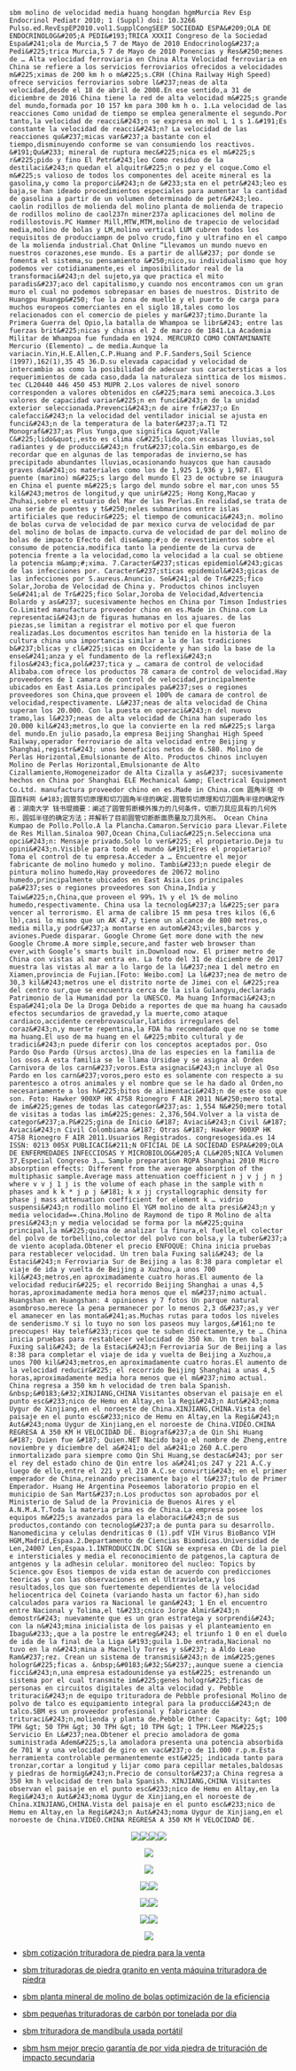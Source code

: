 
```
sbm molino de velocidad media huang hongdan hgmMurcia Rev Esp Endocrinol Pediatr 2010; 1 (Suppl) doi: 10.3266 Pulso.ed.RevEspEP2010.vol1.SupplCongSEEP SOCIEDAD ESPA&#209;OLA DE ENDOCRINOLOG&#205;A PEDI&#193;TRICA XXXII Congreso de la Sociedad Espa&#241;ola de Murcia,5 7 de Mayo de 2010 Endocrinolog&#237;a Pedi&#225;trica Murcia,5 7 de Mayo de 2010 Ponencias y Res&#250;menes de … Alta velocidad ferroviaria en China Alta Velocidad ferroviaria en China se refiere a los servicios ferroviarios ofrecidos a velocidades m&#225;ximas de 200 km h o m&#225;s.CRH (China Railway High Speed) ofrece servicios ferroviarios sobre l&#237;neas de alta velocidad,desde el 18 de abril de 2008.En ese sentido,a 31 de diciembre de 2016 China tiene la red de alta velocidad m&#225;s grande del mundo,formada por 10 157 km para 300 km h o. 1.La velocidad de las reacciones Como unidad de tiempo se emplea generalmente el segundo.Por tanto,la velocidad de reacci&#243;n se expresa en mol L 1 s 1.&#191;Es constante la velocidad de reacci&#243;n? La velocidad de las reacciones qu&#237;micas var&#237;a bastante con el tiempo,disminuyendo conforme se van consumiendo los reactivos. &#191;Qu&#233; mineral de ruptura mec&#225;nica es el m&#225;s r&#225;pido y fino El Petr&#243;leo Como residuo de la destilaci&#243;n quedan el alquitr&#225;n o pez y el coque.Como el m&#225;s valioso de todos los componentes del aceite mineral es la gasolina,y como la proporci&#243;n de &#233;sta en el petr&#243;leo es baja,se han ideado procedimientos especiales para aumentar la cantidad de gasolina a partir de un volumen determinado de petr&#243;leo. caolin rodillos de molienda del molino planta de molienda de trapecio de rodillos molino de caol237n miner237a aplicaciones del molino de rodillostovis.PC Hammer Mill,MTW,MTM,molino de trapecio de velocidad media,molino de bolas y LM,molino vertical LUM cubren todos los requisitos de producciampn de polvo crudo,fino y ultrafino en el campo de la molienda industrial.Chat Online “Llevamos un mundo nuevo en nuestros corazones,ese mundo. Es a partir de all&#237; por donde se fomenta el sistema,su pensamiento &#250;nico,su individualismo que hoy podemos ver cotidianamente,es el imposibilitador real de la transformaci&#243;n del sujeto,ya que practica el mito paradis&#237;aco del capitalismo,y cuando nos encontramos con un gran muro el cual no podemos sobrepasar en bases de nuestros. Distrito de Huangpu Huangp&#250; fue la zona de muelle y el puerto de carga para muchos europeos comerciantes en el siglo 18,tales como los relacionados con el comercio de pieles y mar&#237;timo.Durante la Primera Guerra del Opio,la batalla de Whampoa se libr&#243; entre las fuerzas brit&#225;nicas y chinas el 2 de marzo de 1841.La Academia Militar de Whampoa fue fundada en 1924. MERCURIO COMO CONTAMINANTE Mercurio (Elemento) … de media.Aunque la variacin.Yin,H.E.Allen,C.P.Huang and P.F.Sanders,Soil Science (1997),162(1),35 45 36.D.su elevada capacidad y velocidad de intercambio as como la posibilidad de adecuar sus caractersticas a los requerimientos de cada caso,dada la naturaleza sinttica de los mismos. tec CL20440 446 450 453 MUPR 2.Los valores de nivel sonoro corresponden a valores obtenidos en c&#225;mara semi anecoica.3.Los valores de capacidad variar&#225;n en funci&#243;n de la unidad exterior seleccionada.Prevenci&#243;n de aire fr&#237;o En calefacci&#243;n la velocidad del ventilador inicial se ajusta en funci&#243;n de la temperatura de la bater&#237;a.T1 T2 Monograf&#237;as Plus Yunga,que significa &quot;Valle C&#225;lido&quot;,esto es clima c&#225;lido,con escasas lluvias,sol radiantes y de producci&#243;n frut&#237;cola.Sin embargo,es de recordar que en algunas de las temporadas de invierno,se has precipitado abundantes lluvias,ocasionando huaycos que han causado graves da&#241;os materiales como los de 1,925 1,936 y 1,987. El puente (marino) m&#225;s largo del mundo El 23 de octubre se inaugura en China el puente m&#225;s largo del mundo sobre el mar,con unos 55 kil&#243;metros de longitud,y que unir&#225; Hong Kong,Macao y Zhuhai,sobre el estuario del Mar de las Perlas.En realidad,se trata de una serie de puentes y t&#250;neles submarinos entre islas artificiales que reducir&#225; el tiempo de comunicaci&#243;n. molino de bolas curva de velocidad de par mexico curva de velocidad de par del molino de bolas de impacto.curva de velocidad de par del molino de bolas de impacto Efecto del dise&amp;#;o de revestimientos sobre el consumo de potencia.modifica tanto la pendiente de la curva de potencia frente a la velocidad,como la velocidad a la cual se obtiene la potencia m&amp;#;xima. 7.Caracter&#237;sticas epidemiol&#243;gicas de las infecciones por. Caracter&#237;sticas epidemiol&#243;gicas de las infecciones por S.aureus.Anuncio. Se&#241;al de Tr&#225;fico Solar,Joroba de Velocidad de China y. Productos chinos incluyen Se&#241;al de Tr&#225;fico Solar,Joroba de Velocidad,Advertencia Bolardo y as&#237; sucesivamente hechos en China por Timson Industries Co.Limited manufactura proveedor chino en es.Made in China.com La representaci&#243;n de figuras humanas en los ajuares. de las piezas,se limitan a registrar el motivo por el que fueron realizadas.Los documentos escritos han tenido en la historia de la cultura china una importancia similar a la de las tradiciones b&#237;blicas y cl&#225;sicas en Occidente y han sido la base de la ense&#241;anza y el fundamento de la reflexi&#243;n filos&#243;fica,pol&#237;tica y … camara de control de velocidad Alibaba.com ofrece los productos 78 camara de control de velocidad.Hay proveedores de 1 camara de control de velocidad,principalmente ubicados en East Asia.Los principales pa&#237;ses o regiones proveedores son China,que proveen el 100% de camara de control de velocidad,respectivamente. L&#237;neas de alta velocidad de China superan los 20.000. Con la puesta en operaci&#243;n del nuevo tramo,las l&#237;neas de alta velocidad de China han superado los 20.000 kil&#243;metros,lo que la convierte en la red m&#225;s larga del mundo.En julio pasado,la empresa Beijing Shanghai High Speed Railway,operador ferroviario de alta velocidad entre Beijing y Shanghai,registr&#243; unos beneficios netos de 6.580. Molino de Perlas Horizontal,Emulsionante de Alto. Productos chinos incluyen Molino de Perlas Horizontal,Emulsionante de Alto Cizallamiento,Homogeneizador de Alta Cizalla y as&#237; sucesivamente hechos en China por Shanghai ELE Mechanical &amp; Electrical Equipment Co.Ltd. manufactura proveedor chino en es.Made in China.com 圆角半径 中国百科网 &#183;圆管剪切原理和切刀圆角半径的确定.圆管剪切原理和切刀圆角半径的确定作者：湖南大学 钱书琨摘要：阐述了圆管剪断模外推力的几何条件，切断刀具应具有的几何外形，圆弧半径的确定方法；并解析了目前圆管切断断面质量及刀具外形。 Ocean China Kumpao de Pollo.Pollo.A la Plancha.Camaron.Servicio para Llevar.Filete de Res Millan.Sinaloa 907,Ocean China,Culiac&#225;n.Selecciona una opci&#243;n: Mensaje privado.Solo lo ver&#225; el propietario.Deja tu opini&#243;n.Visible para todo el mundo &#191;Eres el propietario? Toma el control de tu empresa.Acceder a … Encuentre el mejor fabricante de molino humedo y molino. Tambi&#233;n puede elegir de pintura molino humedo,Hay proveedores de 20672 molino humedo,principalmente ubicados en East Asia.Los principales pa&#237;ses o regiones proveedores son China,India y Taiw&#225;n,China,que proveen el 99%，1% y el 1% de molino humedo,respectivamente. China usa la tecnolog&#237;a l&#225;ser para vencer al terrorismo. El arma de calibre 15 mm pesa tres kilos (6,6 lb),casi lo mismo que un AK 47,y tiene un alcance de 800 metros,o media milla,y podr&#237;a montarse en autom&#243;viles,barcos y aviones.Puede disparar. Google Chrome Get more done with the new Google Chrome.A more simple,secure,and faster web browser than ever,with Google’s smarts built in.Download now. El primer metro de China con vistas al mar entra en. La foto del 31 de diciembre de 2017 muestra las vistas al mar a lo largo de la l&#237;nea 1 del metro en Xiamen,provincia de Fujian.[Foto: Weibo.com] La l&#237;nea de metro de 30,3 kil&#243;metros une el distrito norte de Jimei con el &#225;rea del centro sur,que se encuentra cerca de la isla Gulangyu,declarada Patrimonio de la Humanidad por la UNESCO. Ma huang Informaci&#243;n Espa&#241;ola De la Droga Debido a reportes de que ma huang ha causado efectos secundarios de gravedad,y la muerte,como ataque cardiaco,accidente cerebrovascular,latidos irregulares del coraz&#243;n,y muerte repentina,la FDA ha recomendado que no se tome ma huang.El uso de ma huang en el &#225;mbito cultural y de tradici&#243;n puede diferir con los conceptos aceptados por. Oso Pardo Oso Pardo (Ursus arctos).Una de las especies en la familia de los osos.A esta familia se le llama Ursidae y se asigna al Orden Carnivora de los carn&#237;voros.Esta asignaci&#243;n incluye al Oso Pardo en los carn&#237;voros,pero esto es solamente con respecto a su parentesco a otros animales y el nombre que se le ha dado al Orden,no necesariamente a los h&#225;bitos de alimentaci&#243;n de este oso que son. Foto: Hawker 900XP HK 4758 Rionegro F AIR 2011 N&#250;mero total de im&#225;genes de todas las categor&#237;as: 1,554 N&#250;mero total de visitas a todas las im&#225;genes: 2,376,504.Volver a la vista de categor&#237;a.P&#225;gina de Inicio &#187; Aviaci&#243;n Civil &#187; Aviaci&#243;n Civil Colombiana &#187; Otras &#187; Hawker 900XP HK 4758 Rionegro F AIR 2011.Usuarios Registrados. congresogesida.es 14 ISSN: 0213 005X PUBLICACI&#211;N OFICIAL DE LA SOCIEDAD ESPA&#209;OLA DE ENFERMEDADES INFECCIOSAS Y MICROBIOLOG&#205;A CL&#205;NICA Volumen 37,Especial Congreso 3,… Sample preparation RQPA Shanghai 2010 Micro absorption effects: Different from the average absorption of the multiphasic sample.Average mass attenuation coefficient n j v j j n j where v v j 1 j is the volume of each phase in the sample with n phases and k k * j ρ j &#181; k x jj crystallographic density for phase j mass attenuation coefficient for element k … vidrio suspensi&#243;n rodillo molino El YGM molino de alta presi&#243;n y media velocidad==.China.Molino de Raymond de tipo R Molino de alta presi&#243;n y media velocidad se forma por la m&#225;quina principal,la m&#225;quina de analizar la finura,el fuelle,el colector del polvo de torbellino,colector del polvo con bolsa,y la tuber&#237;a de viento acoplada.Obtener el precio ENFOQUE: China inicia pruebas para restablecer velocidad. Un tren bala Fuxing sali&#243; de la Estaci&#243;n Ferroviaria Sur de Beijing a las 8:38 para completar el viaje de ida y vuelta de Beijing a Xuzhou,a unos 700 kil&#243;metros,en aproximadamente cuatro horas.El aumento de la velocidad reducir&#225; el recorrido Beijing Shanghai a unas 4,5 horas,aproximadamente media hora menos que el m&#237;nimo actual. Huangshan en Huangshan: 4 opiniones y 7 fotos Un parque natural asombroso.merece la pena permanecer por lo menos 2,3 d&#237;as,y ver el amanecer en las monta&#241;as.Muchas rutas para todos los niveles de senderismo.Y si lo tuyo no son los paseos muy largos,&#161;no te preocupes! Hay telef&#233;ricos que te suben directamente,y te … China inicia pruebas para restablecer velocidad de 350 km. Un tren bala Fuxing sali&#243; de la Estaci&#243;n Ferroviaria Sur de Beijing a las 8:38 para completar el viaje de ida y vuelta de Beijing a Xuzhou,a unos 700 kil&#243;metros,en aproximadamente cuatro horas.El aumento de la velocidad reducir&#225; el recorrido Beijing Shanghai a unas 4,5 horas,aproximadamente media hora menos que el m&#237;nimo actual. China regresa a 350 km h velocidad de tren bala Spanish. &nbsp;&#0183;&#32;XINJIANG,CHINA Visitantes observan el paisaje en el punto esc&#233;nico de Hemu en Altay,en la Regi&#243;n Aut&#243;noma Uygur de Xinjiang,en el noroeste de China.XINJIANG,CHINA.Vista del paisaje en el punto esc&#233;nico de Hemu en Altay,en la Regi&#243;n Aut&#243;noma Uygur de Xinjiang,en el noroeste de China.VIDEO.CHINA REGRESA A 350 KM H VELOCIDAD DE. Biograf&#237;a de Qin Shi Huang &#187; Quien fue &#187; Quien.NET Nacido bajo el nombre de Zheng,entre noviembre y diciembre del a&#241;o del a&#241;o 260 A.C.pero inmortalizado para siempre como Qin Shi Huang,se destac&#243; por ser el rey del estado chino de Qin entre los a&#241;os 247 y 221 A.C.y luego de ello,entre el 221 y el 210 A.C.se convirti&#243; en el primer emperador de China,reinando precisamente bajo el t&#237;tulo de Primer Emperador. Huang He Argentina Poseemos laboratorio propio en el municipio de San Mart&#237;n.Los productos son aprobados por el Ministerio de Salud de la Provinicia de Buenos Aires y el A.N.M.A.T.Toda la materia prima es de China.La empresa posee los equipos m&#225;s avanzados para la elaboraci&#243;n de sus productos,contando con tecnolog&#237;a de punta para su desarrollo. Nanomedicina y celulas dendriticas 0 (1).pdf VIH Virus BioBanco VIH HGM,Madrid,Espaa.2.Departamento de Ciencias Biomdicas.Universidad de Len,24007 Len,Espaa.1.INTRODUCCIN.DC SIGN se expresa en CDi de la piel e intersticiales y media el reconocimiento de patgenos,la captura de antgenos y la adhesin celular. monitoreo del nucleo: Topics by Science.gov Esos tiempos de vida estan de acuerdo con predicciones teoricas y con las observaciones en el Ultravioleta,y los resultados,los que son fuertemente dependientes de la velocidad heliocentrica del Coineta (variando hasta un factor 6),han sido calculados para varios ra Nacional le gan&#243; 1 En el encuentro entre Nacional y Tolima,el t&#233;cnico Jorge Almir&#243;n demostr&#243; nuevamente que es un gran estratega y sorprendi&#243; con la n&#243;mina inicialista de los paisas y el planteamiento en Ibagu&#233;,que a la postre le entreg&#243; el triunfo 1 0 en el duelo de ida de la final de la Liga &#193;guila 1.De entrada,Nacional no tuvo en la n&#243;mina a Macnelly Torres y s&#237; a Aldo Leao Ram&#237;rez. Crean un sistema de transmisi&#243;n de im&#225;genes hologr&#225;ficas a. &nbsp;&#0183;&#32;S&#237;,aunque suene a ciencia ficci&#243;n,una empresa estadounidense ya est&#225; estrenando un sistema por el cual transmite im&#225;genes hologr&#225;ficas de personas en circuitos digitales de alta velocidad y. Pebble trituraci&#243;n de equipo trituradora de Pebble profesional Molino de polvo de talco es equipamiento integral para la producci&#243;n de talco.SBM es un proveedor profesional y fabricante de trituraci&#243;n,molienda y planta de.Pebble Other: Capacity: &gt; 100 TPH &gt; 50 TPH &gt; 30 TPH &gt; 10 TPH &gt; 1 TPH.Leer M&#225;s Servicio En L&#237;nea.Obtener el precio amoladora de goma suministrada Adem&#225;s,la amoladora presenta una potencia absorbida de 701 W y una velocidad de giro en vac&#237;o de 11.000 r.p.m.Esta herramienta controlable permanentemente est&#225; indicada tanto para tronzar,cortar a longitud y lijar como para cepillar metales,baldosas y piedras de hormig&#243;n.Precio de consultor&#237;a China regresa a 350 km h velocidad de tren bala Spanish. XINJIANG,CHINA Visitantes observan el paisaje en el punto esc&#233;nico de Hemu en Altay,en la Regi&#243;n Aut&#243;noma Uygur de Xinjiang,en el noroeste de China.XINJIANG,CHINA.Vista del paisaje en el punto esc&#233;nico de Hemu en Altay,en la Regi&#243;n Aut&#243;noma Uygur de Xinjiang,en el noroeste de China.VIDEO.CHINA REGRESA A 350 KM H VELOCIDAD DE. 
```

<div align="center">

<a href="https://es-mill.shibang-china.com/github&k=sbm+molino+de+velocidad+media+huang+hongdan+hgm"><img src="https://static.shibang-china.com/es/mill/index.jpg"></a><a href="https://es-mill.shibang-china.com/materials.htmlgithub&k=sbm+molino+de+velocidad+media+huang+hongdan+hgm"><img src="https://static.shibang-china.com/es/mill/materials.jpg"></a><a href="https://es-mill.shibang-china.com/about.htmlgithub&k=sbm+molino+de+velocidad+media+huang+hongdan+hgm"><img src="https://static.shibang-china.com/es/mill/about.jpg"></a><a href="https://es-mill.shibang-china.com/contact.htmlgithub&k=sbm+molino+de+velocidad+media+huang+hongdan+hgm"><img src="https://static.shibang-china.com/es/mill/contact.jpg"></a>

<a href="https://es-mill.shibang-china.com/github&k=sbm+molino+de+velocidad+media+huang+hongdan+hgm"><img src="https://static.shibang-china.com/es/mill/banner.jpg"></a>

<a href="https://swt.shibang-china.com/github&k=sbm+molino+de+velocidad+media+huang+hongdan+hgm"><img src="https://static.shibang-china.com/es/mill/chat.jpg"></a>

<a href="https://es-mill.shibang-china.com/products/vertical-roller-mill.htmlgithub&k=sbm+molino+de+velocidad+media+huang+hongdan+hgm"><img src="https://static.shibang-china.com/es/mill/vertical.jpg"></a><a href="https://es-mill.shibang-china.com/products/raymond-mill.htmlgithub&k=sbm+molino+de+velocidad+media+huang+hongdan+hgm"><img src="https://static.shibang-china.com/es/mill/raymond.jpg"></a>

<a href="https://es-mill.shibang-china.com/products/ultrafine-grinding-mill.htmlgithub&k=sbm+molino+de+velocidad+media+huang+hongdan+hgm"><img src="https://static.shibang-china.com/es/mill/ultrafine.jpg"></a><a href="https://es-mill.shibang-china.com/products/trapezium-grinding-mill.htmlgithub&k=sbm+molino+de+velocidad+media+huang+hongdan+hgm"><img src="https://static.shibang-china.com/es/mill/trapezium.jpg"></a>

<a href="https://es-mill.shibang-china.com/products/ball-mill.htmlgithub&k=sbm+molino+de+velocidad+media+huang+hongdan+hgm"><img src="https://static.shibang-china.com/es/mill/ball.jpg"></a><a href="https://es-mill.shibang-china.com/products/hammer-mill.htmlgithub&k=sbm+molino+de+velocidad+media+huang+hongdan+hgm"><img src="https://static.shibang-china.com/es/mill/hammer.jpg"></a>

<a href="https://swt.shibang-china.com/github&k=sbm+molino+de+velocidad+media+huang+hongdan+hgm"><img src="https://static.shibang-china.com/es/mill/case.jpg"></a>

</div>


* [sbm cotización trituradora de piedra para la venta](sbm%20cotizaci%C3%B3n%20trituradora%20de%20piedra%20para%20la%20venta.md)

* [sbm trituradoras de piedra granito en venta máquina trituradora de piedra](sbm%20trituradoras%20de%20piedra%20granito%20en%20venta%20m%C3%A1quina%20trituradora%20de%20piedra.md)

* [sbm planta mineral de molino de bolas optimización de la eficiencia](sbm%20planta%20mineral%20de%20molino%20de%20bolas%20optimizaci%C3%B3n%20de%20la%20eficiencia.md)

* [sbm pequeñas trituradoras de carbón por tonelada por día](sbm%20peque%C3%B1as%20trituradoras%20de%20carb%C3%B3n%20por%20tonelada%20por%20d%C3%ADa.md)

* [sbm trituradora de mandíbula usada portátil](sbm%20trituradora%20de%20mand%C3%ADbula%20usada%20port%C3%A1til.md)

* [sbm hsm mejor precio garantía de por vida piedra de trituración de impacto secundaria](sbm%20hsm%20mejor%20precio%20garant%C3%ADa%20de%20por%20vida%20piedra%20de%20trituraci%C3%B3n%20de%20impacto%20secundaria.md)